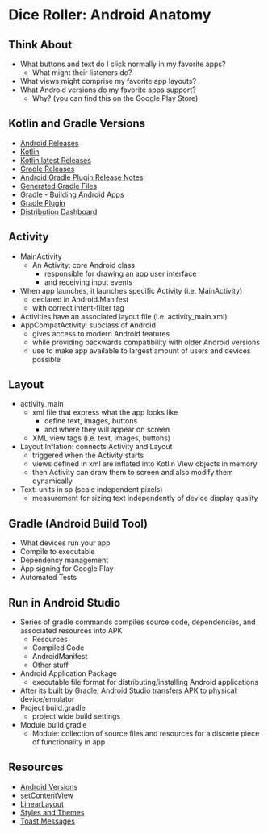 # Dice Roller: Android Anatomy

## Think About

- What buttons and text do I click normally in my favorite apps?
  - What might their listeners do?
- What views might comprise my favorite app layouts?
- What Android versions do my favorite apps support?
  - Why? (you can find this on the Google Play Store)

## Kotlin and Gradle Versions

- [Android Releases](https://developer.android.com/studio/releases)
- [Kotlin](https://kotlinlang.org/)
- [Kotlin latest Releases](https://github.com/JetBrains/kotlin/releases/tag/v1.4.0)
- [Gradle Releases](https://gradle.org/releases/)
- [Android Gradle Plugin Release Notes](https://developer.android.com/studio/releases/gradle-plugin)
- [Generated Gradle Files](https://developer.android.com/training/basics/firstapp/#review_the_list_of_generated_gradle_files)
- [Gradle - Building Android Apps](https://docs.gradle.org/current/samples/sample_building_android_apps.html)
- [Gradle Plugin](https://developer.android.com/studio/releases/gradle-plugin)
- [Distribution Dashboard](https://developer.android.com/about/dashboards/)

## Activity

- MainActivity
  - An Activity: core Android class
    - responsible for drawing an app user interface
    - and receiving input events
- When app launches, it launches specific Activity (i.e. MainActivity)
  - declared in Android.Manifest
  - with correct intent-filter tag
- Activities have an associated layout file (i.e. activity_main.xml)
- AppCompatActivity: subclass of Android
  - gives access to modern Android features
  - while providing backwards compatibility with older Android versions
  - use to make app available to largest amount of users and devices possible

## Layout

- activity_main
  - xml file that express what the app looks like
    - define text, images, buttons
    - and where they will appear on screen
  - XML view tags (i.e. text, images, buttons)
- Layout Inflation: connects Activity and Layout
  - triggered when the Activity starts
  - views defined in xml are inflated into Kotlin View objects in memory
  - then Activity can draw them to screen and also modify them dynamically
- Text: units in sp (scale independent pixels)
  - measurement for sizing text independently of device display quality

## Gradle (Android Build Tool)

- What devices run your app
- Compile to executable
- Dependency management
- App signing for Google Play
- Automated Tests

## Run in Android Studio

- Series of gradle commands compiles source code, dependencies, and associated resources into APK
  - Resources
  - Compiled Code
  - AndroidManifest
  - Other stuff
- Android Application Package
  - executable file format for distributing/installing Android applications
- After its built by Gradle, Android Studio transfers APK to physical device/emulator
- Project build.gradle
  - project wide build settings
- Module build.gradle
  - Module: collection of source files and resources for a discrete piece of functionality in app

## Resources

- [Android Versions](https://en.wikipedia.org/wiki/Android_version_history)
- [setContentView](https://developer.android.com/reference/android/app/Activity.html#setContentView(int))
- [LinearLayout](https://developer.android.com/guide/topics/ui/layout/linear)
- [Styles and Themes](https://medium.com/@mananwason/working-with-styles-and-themes-in-android-e4ff4e6301ee)
- [Toast Messages](https://developer.android.com/guide/topics/ui/notifiers/toasts)


